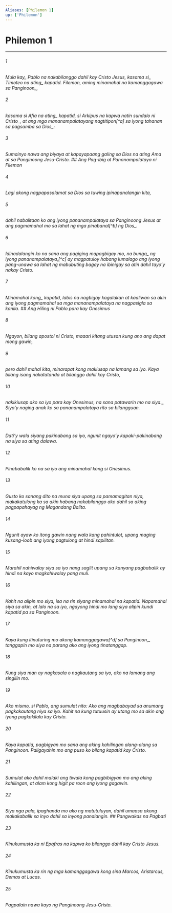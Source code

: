 ```yaml
---
Aliases: [Philemon 1]
up: ['Philemon']
---
```

# Philemon 1

***






















###### 1 










<i class="trans-change">Mula kay_ Pablo na nakabilanggo dahil kay Cristo Jesus, <i class="trans-change">kasama si_ Timoteo na <i class="trans-change">ating_ kapatid. Filemon, aming minamahal na kamanggagawa <i class="trans-change">sa Panginoon_, 





















###### 2 










kasama si Afia na <i class="trans-change">ating_ kapatid, si Arkipus na kapwa natin sundalo <i class="trans-change">ni Cristo_, at ang mga mananampalatayang nagtitipon[^a] sa iyong tahanan <i class="trans-change">sa pagsamba sa Dios_: 





















###### 3 










Sumainyo nawa ang biyaya at kapayapaang galing sa Dios na ating Ama at sa Panginoong Jesu-Cristo. ## Ang Pag-ibig at Pananampalataya ni Filemon 





















###### 4 










Lagi akong nagpapasalamat sa Dios sa tuwing ipinapanalangin kita, 





















###### 5 










dahil nabalitaan ko ang iyong pananampalataya sa Panginoong Jesus at ang pagmamahal mo sa lahat ng mga pinabanal[^b] <i class="trans-change">ng Dios_. 





















###### 6 










Idinadalangin ko na sana ang pagiging mapagbigay mo, <i class="trans-change">na bunga_ ng iyong pananampalataya,[^c] ay magpatuloy habang lumalago ang iyong pang-unawa sa lahat ng mabubuting bagay na ibinigay sa atin dahil tayoʼy nakay Cristo. 





















###### 7 










<i class="trans-change">Minamahal kong_ kapatid, labis na nagbigay kagalakan at kaaliwan sa akin ang iyong pagmamahal sa mga mananampalataya na nagpasigla sa kanila. ## Ang Hiling ni Pablo para kay Onesimus 





















###### 8 










Ngayon, bilang apostol ni Cristo, maaari kitang utusan kung ano ang dapat mong gawin, 





















###### 9 










pero dahil mahal kita, minarapat kong makiusap na lamang sa iyo. Kaya bilang isang nakatatanda at bilanggo dahil kay Cristo, 





















###### 10 










nakikiusap ako sa iyo para kay Onesimus, <i class="trans-change">na sana patawarin mo na siya._ Siyaʼy naging anak ko sa pananampalataya rito sa bilangguan. 





















###### 11 










Datiʼy wala siyang pakinabang sa iyo, ngunit ngayoʼy kapaki-pakinabang na siya sa ating dalawa. 





















###### 12 










Pinababalik ko na sa iyo ang minamahal kong si Onesimus. 





















###### 13 










Gusto ko sanang dito na muna siya upang sa pamamagitan niya, makakatulong ka sa akin habang nakabilanggo ako dahil sa aking pagpapahayag ng Magandang Balita. 





















###### 14 










Ngunit ayaw ko itong gawin nang wala kang pahintulot, upang maging kusang-loob ang iyong pagtulong at hindi sapilitan. 





















###### 15 










Marahil nahiwalay siya sa iyo nang saglit upang sa kanyang pagbabalik ay hindi na kayo magkahiwalay pang muli. 





















###### 16 










Kahit na alipin mo siya, isa na rin siyang minamahal na kapatid. Napamahal siya sa akin, at lalo na sa iyo, ngayong hindi mo lang siya alipin kundi kapatid pa sa Panginoon. 





















###### 17 










Kaya kung itinuturing mo akong kamanggagawa[^d] <i class="trans-change">sa Panginoon,_ tanggapin mo siya na parang ako ang iyong tinatanggap. 





















###### 18 










Kung siya man ay nagkasala o nagkautang sa iyo, ako na lamang ang singilin mo. 





















###### 19 










Ako mismo, si Pablo, ang sumulat nito: Ako ang magbabayad sa anumang pagkakautang niya sa iyo. Kahit na kung tutuusin ay utang mo sa akin ang iyong pagkakilala kay Cristo. 





















###### 20 










Kaya kapatid, pagbigyan mo sana ang aking kahilingan alang-alang sa Panginoon. Paligayahin mo ang puso ko bilang kapatid kay Cristo. 





















###### 21 










Sumulat ako dahil malaki ang tiwala kong pagbibigyan mo ang aking kahilingan, at alam kong higit pa roon ang iyong gagawin. 





















###### 22 










Siya nga pala, ipaghanda mo ako ng matutuluyan, dahil umaasa akong makakabalik sa inyo dahil sa inyong panalangin. ## Pangwakas na Pagbati 





















###### 23 










Kinukumusta ka ni Epafras na kapwa ko bilanggo dahil kay Cristo Jesus. 





















###### 24 










Kinukumusta ka rin ng mga kamanggagawa kong sina Marcos, Aristarcus, Demas at Lucas. 





















###### 25 










Pagpalain nawa kayo ng Panginoong Jesu-Cristo.
